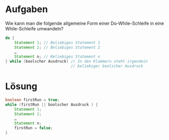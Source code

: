 # Aufgaben

Wie kann man die folgende allgemeine Form einer Do-While-Schleife in eine While-Schleife umwandeln?

```java
do {
    Statement 1; // Beliebiges Statement 1
    Statement 2; // Beliebiges Statement 2
    …
    Statement n; // Beliebiges Statement n
} while (boolscher Ausdruck) // In den Klammern steht irgendein
                             // beliebiger boolscher Ausdruck
```

# Lösung

```java
boolean firstRun = true;
while (firstRun || boolscher Ausdruck ) {
    Statement 1;
    Statement 2;
    …
    Statement n;
    firstRun = false;
}
```
